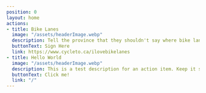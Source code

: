 ```yaml
---
position: 0
layout: home
actions:
- title: Bike Lanes
  image: "/assets/headerImage.webp"
  description: Tell the province that they shouldn't say where bike lanes can or cannot be built!
  buttonText: Sign Here
  link: https://www.cycleto.ca/ilovebikelanes
- title: Hello World
  image: "/assets/headerImage.webp"
  description: This is a test description for an action item. Keep it short and sweet.
  buttonText: Click me!
  link: "/"
---
```


